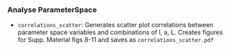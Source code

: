 ### Analyse ParameterSpace

- `correlations_scatter`: Generates scatter plot correlations between parameter 
  space variables and combinations of l, a, L. Creates figures for Supp. Material
  figs 8-11 and saves as `correlations_scatter.pdf`


